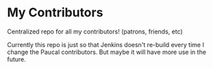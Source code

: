 # My Contributors

Centralized repo for all my contributors! (patrons, friends, etc)

Currently this repo is just so that Jenkins doesn't re-build every time I change the Paucal contributors. But maybe it will have more use in the future.
